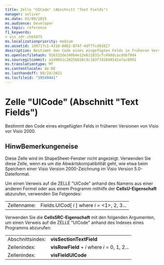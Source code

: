 ```yaml
---
title: Zelle "UICode" (Abschnitt "Text Fields")
manager: soliver
ms.date: 03/09/2015
ms.audience: Developer
ms.topic: reference
f1_keywords:
- vis_sdr.chm1075
ms.localizationpriority: medium
ms.assetid: 1d9717c1-4310-0d62-874f-4df77cd81627
description: Bestimmt den Code eines eingefügten Felds in früheren Versionen von Visio vor Visio 2000.
ms.openlocfilehash: 916332de340b4e12e611031cfc49ddcacddb79d4
ms.sourcegitcommit: a1d9041c20256616c9c183f7d1049142a7ac6991
ms.translationtype: MT
ms.contentlocale: de-DE
ms.lasthandoff: 09/24/2021
ms.locfileid: "59549441"
---
```

# <a name="uicode-cell-text-fields-section"></a>Zelle "UICode" (Abschnitt "Text Fields")

Bestimmt den Code eines eingefügten Felds in früheren Versionen von Visio vor Visio 2000.
  
## <a name="remarks"></a>HinwBemerkungeneise

Diese Zelle wird im ShapeSheet-Fenster nicht angezeigt. Verwenden Sie diese Zelle, wenn es um die Abwärtskompatibilität geht, wie etwa beim Speichern einer Visio Version 2000-Zeichnung im Visio Version 5.0-Dateiformat.
  
Um einen Verweis auf die ZELLE "UICode" anhand des Namens aus einer anderen Formel oder aus einem Programm mithilfe der **CellsU-Eigenschaft** abzurufen, verwenden Sie Folgendes: 
  
|||
|:-----|:-----|
| Zellenname:  <br/> | Fields.UICod[  *i*  ] where  *i*  = <1>, 2, 3...  <br/> |
   
Verwenden Sie die **CellsSRC-Eigenschaft** mit den folgenden Argumenten, um einen Verweis auf die ZELLE "UICode" anhand des Indexes eines Programms abzurufen: 
  
|||
|:-----|:-----|
| Abschnittsindex:  <br/> |**visSectionTextField** <br/> |
| Zeilenindex:  <br/> |**visRowField**  +   *i* where *i* = 0, 1, 2...  <br/> |
| Zellenindex:  <br/> |**visFieldUICode** <br/> |
   

